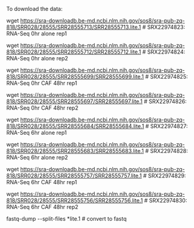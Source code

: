 To download the data:

wget https://sra-downloadb.be-md.ncbi.nlm.nih.gov/sos8/sra-pub-zq-818/SRR028/28555/SRR28555713/SRR28555713.lite.1 # SRX22974823: RNA-Seq 0hr alone rep1

wget https://sra-downloadb.be-md.ncbi.nlm.nih.gov/sos8/sra-pub-zq-818/SRR028/28555/SRR28555712/SRR28555712.lite.1 # SRX22974824: RNA-Seq 0hr alone rep2

  wget https://sra-downloadb.be-md.ncbi.nlm.nih.gov/sos8/sra-pub-zq-818/SRR028/28555/SRR28555699/SRR28555699.lite.1 # SRX22974825: RNA-Seq 0hr CAF 48hr rep1

wget https://sra-downloadb.be-md.ncbi.nlm.nih.gov/sos8/sra-pub-zq-818/SRR028/28555/SRR28555697/SRR28555697.lite.1 # SRX22974826: RNA-Seq 0hr CAF 48hr rep2

wget https://sra-downloadb.be-md.ncbi.nlm.nih.gov/sos8/sra-pub-zq-818/SRR028/28555/SRR28555684/SRR28555684.lite.1 # SRX22974827: RNA-Seq 6hr alone rep1

wget https://sra-downloadb.be-md.ncbi.nlm.nih.gov/sos8/sra-pub-zq-818/SRR028/28555/SRR28555683/SRR28555683.lite.1 # SRX22974828: RNA-Seq 6hr alone rep2

wget https://sra-downloadb.be-md.ncbi.nlm.nih.gov/sos8/sra-pub-zq-818/SRR028/28555/SRR28555757/SRR28555757.lite.1 # SRX22974829: RNA-Seq 6hr CAF 48hr rep1

wget https://sra-downloadb.be-md.ncbi.nlm.nih.gov/sos8/sra-pub-zq-818/SRR028/28555/SRR28555756/SRR28555756.lite.1 # SRX22974830: RNA-Seq 6hr CAF 48hr rep2

fastq-dump --split-files *lite.1 # convert to fastq

